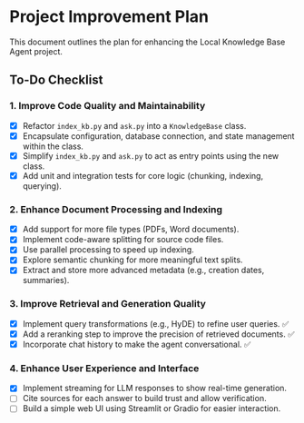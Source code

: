# Project Improvement Plan

This document outlines the plan for enhancing the Local Knowledge Base Agent project.

## To-Do Checklist

### 1. Improve Code Quality and Maintainability

- [x] Refactor `index_kb.py` and `ask.py` into a `KnowledgeBase` class.
- [x] Encapsulate configuration, database connection, and state management within the class.
- [x] Simplify `index_kb.py` and `ask.py` to act as entry points using the new class.
- [x] Add unit and integration tests for core logic (chunking, indexing, querying).

### 2. Enhance Document Processing and Indexing

- [x] Add support for more file types (PDFs, Word documents).
- [x] Implement code-aware splitting for source code files.
- [x] Use parallel processing to speed up indexing.
- [x] Explore semantic chunking for more meaningful text splits.
- [x] Extract and store more advanced metadata (e.g., creation dates, summaries).

### 3. Improve Retrieval and Generation Quality

- [x] Implement query transformations (e.g., HyDE) to refine user queries. ✅
- [x] Add a reranking step to improve the precision of retrieved documents. ✅
- [x] Incorporate chat history to make the agent conversational. ✅

### 4. Enhance User Experience and Interface

- [x] Implement streaming for LLM responses to show real-time generation.
- [ ] Cite sources for each answer to build trust and allow verification.
- [ ] Build a simple web UI using Streamlit or Gradio for easier interaction.
